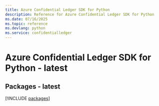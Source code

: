 ```yaml
---
title: Azure Confidential Ledger SDK for Python
description: Reference for Azure Confidential Ledger SDK for Python
ms.date: 07/16/2025
ms.topic: reference
ms.devlang: python
ms.service: confidentialledger
---
```

# Azure Confidential Ledger SDK for Python - latest
## Packages - latest
[!INCLUDE [packages](confidential-ledger-index.md)]